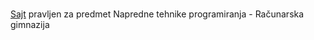 #
[Sajt](https://goatfederer.wordpress.com/) pravljen za predmet Napredne tehnike programiranja - Računarska gimnazija
